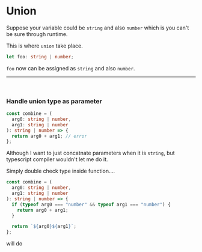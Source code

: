 # Union

Suppose your variable could be `string` and also `number` which is you can't be sure through runtime.

This is where `union` take place.

```ts
let foo: string | number;
```

`foo` now can be assigned as `string` and also `number`.

---

<br/>   
   
### Handle union type as parameter

```ts
const combine = (
  arg0: string | number,
  arg1: string | number
): string | number => {
  return arg0 + arg1; // error
};
```

Although I want to just concatnate parameters when it is `string`, but typescript compiler wouldn't let me do it.

Simply double check type inside function....

```ts
const combine = (
  arg0: string | number,
  arg1: string | number
): string | number => {
  if (typeof arg0 === "number" && typeof arg1 === "number") {
    return arg0 + arg1;
  }

  return `${arg0}${arg1}`;
};
```

will do

